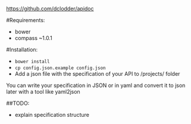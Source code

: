 https://github.com/dclodder/apidoc

#Requirements:

- bower
- compass ~1.0.1

#Installation:

- ``bower install``
- ``cp config.json.example config.json``
- Add a json file with the specification of your API to /projects/ folder

You can write your specification in JSON or in yaml and convert it to json later with a tool like yaml2json

##TODO:

- explain specification structure
